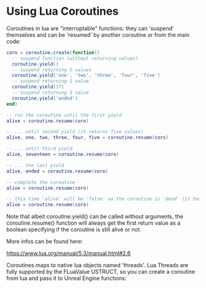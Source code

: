 # Using Lua Coroutines

Coroutines in lua are "interruptable" functions: they can 'suspend' themselves and can be 'resumed' by another coroutine or from the main code:

```lua
coro = coroutine.create(function()
  -- suspend function (without returning values)
  coroutine.yield()
  -- suspend returning 5 values
  coroutine.yield('one', 'two', 'three', 'four', 'five')
  -- suspend returning 1 value
  coroutine.yield(17)
  -- suspend returning 1 value
  coroutine.yield('ended')
end)

-- run the coroutine until the first yield
alive = coroutine.resume(coro)

-- ... until second yield (it returns five values)
alive, one, two, three, four, five = coroutine.resume(coro)

-- ... until third yield
alive, seventeen = coroutine.resume(coro)

-- ... the last yield
alive, ended = coroutine.resume(coro)

-- complete the coroutine
alive = coroutine.resume(coro)

-- this time 'alive' will be 'false' as the coroutine is 'dead' (it has finished its work)
alive = coroutine.resume(coro)
```

Note that albeit coroutine.yield() can be called without arguments, the coroutine.resume() function will always get the first return value as a boolean specifying if the coroutine is still alive or not.

More infos can be found here:

https://www.lua.org/manual/5.3/manual.html#2.6

Coroutines maps to native lua objects named 'threads'. Lua Threads are fully supported by the FLuaValue USTRUCT, so you can create a coroutine from lua and pass it to Unreal Engine functions:


